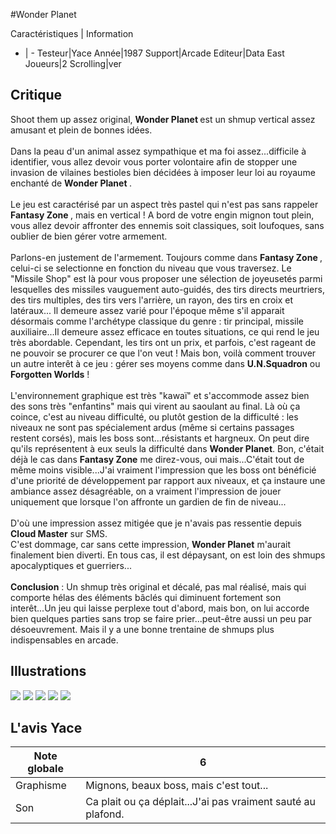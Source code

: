 #Wonder Planet

Caractéristiques | Information
- | -
Testeur|Yace
Année|1987
Support|Arcade
Editeur|Data East
Joueurs|2
Scrolling|ver

## Critique
Shoot them up assez original, <b> Wonder Planet </b> est un shmup vertical assez amusant et plein de bonnes idées.<br/> <br/>Dans la peau d'un animal assez sympathique et ma foi assez...difficile à identifier, vous allez devoir vous porter volontaire afin de stopper une invasion de vilaines bestioles bien décidées à imposer leur loi au royaume enchanté de <b> Wonder Planet </b>.<br/> <br/>Le jeu est caractérisé par un aspect très pastel qui n'est pas sans rappeler <b> Fantasy Zone </b>, mais en vertical ! A bord de votre engin mignon tout plein, vous allez devoir affronter des ennemis soit classiques, soit loufoques, sans oublier de bien gérer votre armement.<br/> <br/>Parlons-en justement de l'armement. Toujours comme dans <b> Fantasy Zone </b>, celui-ci se selectionne en fonction du niveau que vous traversez. Le "Missile Shop" est là pour vous proposer une sélection de joyeusetés parmi lesquelles des missiles vauguement auto-guidés, des tirs directs meurtriers, des tirs multiples, des tirs vers l'arrière, un rayon, des tirs en croix et latéraux... Il demeure assez varié pour l'époque même s'il apparait désormais comme l'archétype classique du genre : tir principal, missile auxiliaire...Il demeure assez efficace en toutes situations, ce qui rend le jeu très abordable. Cependant, les tirs ont un prix, et parfois, c'est rageant de ne pouvoir se procurer ce que l'on veut ! Mais bon, voilà comment trouver un autre interêt à ce jeu : gérer ses moyens comme dans <b>U.N.Squadron</b> ou <b>Forgotten Worlds</b> !<br/> <br/>L'environnement graphique est très "kawaï" et s'accommode assez bien des sons très "enfantins" mais qui virent au saoulant au final. Là où ça coince, c'est au niveau difficulté, ou plutôt gestion de la difficulté : les niveaux ne sont pas spécialement ardus (même si certains passages restent corsés), mais les boss sont...résistants et hargneux. On peut dire qu'ils représentent à eux seuls la difficulté dans <b>Wonder Planet</b>. Bon, c'était déjà le cas dans <b>Fantasy Zone</b> me direz-vous, oui mais...C'était tout de même moins visible...J'ai vraiment l'impression que les boss ont bénéficié d'une priorité de développement par rapport aux niveaux, et ça instaure une ambiance assez désagréable, on a vraiment l'impression de jouer uniquement que lorsque l'on affronte un gardien de fin de niveau...<br/> <br/>D'où une impression assez mitigée que je n'avais pas ressentie depuis <b>Cloud Master</b> sur SMS.<br/>C'est dommage, car sans cette impression, <b>Wonder Planet</b> m'aurait finalement bien diverti. En tous cas, il est dépaysant, on est loin des shmups apocalyptiques et guerriers...<br/> <br/><b>Conclusion</b> : Un shmup très original et décalé, pas mal réalisé, mais qui comporte hélas des éléments bâclés qui diminuent fortement son interêt...Un jeu qui laisse perplexe tout d'abord, mais bon, on lui accorde bien quelques parties sans trop se faire prier...peut-être aussi un peu par désoeuvrement. Mais il y a une bonne trentaine de shmups plus indispensables en arcade.

## Illustrations
![](http://www.shmup.com/images/thumbs/img_fiche_1_885.png)
![](http://www.shmup.com/images/thumbs/img_fiche_2_885.png)
![](http://www.shmup.com/images/thumbs/img_fiche_3_885.png)
![](http://www.shmup.com/images/thumbs/img_fiche_4_885.png)
![](http://www.shmup.com/images/thumbs/img_fiche_5_885.png)

## L'avis Yace
Note globale|6
-|-
Graphisme|Mignons, beaux boss, mais c'est tout...
Son|Ca plait ou ça déplait...J'ai pas vraiment sauté au plafond.

